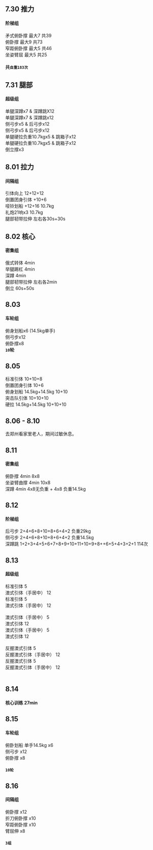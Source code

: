 ## 7.30 推力
#### 阶梯组
矛式俯卧撑 最大7 共39<br>
俯卧撑     最大9 共73<br>
窄距俯卧撑 最大5 共46<br>
坐姿臂屈   最大5 共25<br>
#### 共`自重183次`<br>

## 7.31 腿部 
#### 超级组
单腿深蹲x7 & 深蹲跳X12<br>
单腿深蹲x7 & 深蹲跳x12<br>
侧弓步x5 & 后弓步x12<br>
侧弓步x5 & 后弓步x12<br>
单腿硬拉负重10.7kgx5 & 跳箱子x12<br>
单腿硬拉负重10.7kgx5 & 跳箱子x12<br>
倒立撑x3<br>

## 8.01 拉力
#### 间隔组
引体向上 12+12+12<br>
倒置团身引体 +10+6<br>
哑铃划船 +12+16 10.7kg<br>
礼炮21响x3 10.7kg<br>
腿部韧带拉伸 左右各30s+30s<br>

## 8.02 核心
#### 密集组
俄式转体 4min<br>
举腿踢杠 4min<br>
深蹲 4min<br>
腿部韧带拉伸 左右各2min<br>
倒立 60s+50s<br>

## 8.03
#### 车轮组
俯身划船x6 (14.5kg单手)<br>
侧弓步x12<br>
俯卧撑x8<br>
**`10`轮**<br>


## 8.05
标准引体 10+10+8<br>
倒置团身引体 10+6<br>
俯身划船 14.5kg+14.5kg 10+10<br>
突击队引体 10+10+10<br>
硬拉 14.5kg+14.5kg 10+10+10<br>

## 8.06 - 8.10
去郑州看家里老人，期间过敏休息。

## 8.11
#### 密集组
俯卧撑 4min 8x8<br>
坐姿臂曲撑 4min 10x8<br>
深蹲 4min 4x8无负重 + 4x8 负重14.5kg<br>

## 8.12
#### 阶梯组
后弓步 2+4+6+8+10+8+6+4+2 负重29kg<br>
侧弓步 2+4+6+8+10+8+6+4+2 负重14.5kg<br>
深蹲跳 1+2+3+4+5+6+7+8+9+10+11+10+9+8++6+5+4+3+2+1 114次<br>

## 8.13
#### 超级组
标准引体 5<br>
澳式引体（手居中） 12<br>
标准引体 5<br>
澳式引体（手居中） 12<br><br>
澳式引体（手居中） 5<br>
澳式引体 12<br>
澳式引体（手居中） 5<br>
澳式引体 12<br><br>
反握澳式引体 5<br>
反握澳式引体（手居中） 12<br>
反握澳式引体 5<br>
反握澳式引体（手居中） 12<br><br>

## 8.14
#### 核心训练 27min

## 8.15
#### 车轮组
俯卧划船 单手14.5kg x6<br>
侧弓步 x12<br>
俯卧撑 x8<br>
#### `10轮`<br>

## 8.16
#### 间隔组
俯卧撑 x12<br>
折刀俯卧撑 x10<br>
窄距俯卧撑 x10<br>
臂屈伸 x8<br>
#### `3组`<br>
